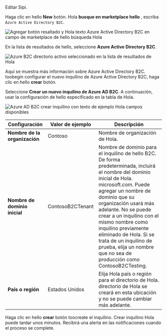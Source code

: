 Editar Sipi.

Haga clic en hello **New** botón. Hola **busque en marketplace hello** , escriba `Azure Active Directory B2C`.

![Agregar botón resaltado y Hola texto Azure Active Directory B2C en campo de marketplace de hello búsqueda Hola](./media/active-directory-b2c-create-tenant/find-azure-ad-b2c.png)

En la lista de resultados de hello, seleccione **Azure Active Directory B2C**.

![Azure B2C directorio activo seleccionado en la lista de resultados de Hola](./media/active-directory-b2c-create-tenant/find-azure-ad-b2c-result.png)

Aquí se muestra más información sobre Azure Active Directory B2C. toobegin configurar el nuevo inquilino de Azure Active Directory B2C, haga clic en hello **crear** botón.

Seleccione **Crear un nuevo inquilino de Azure AD B2C**. A continuación, usar la configuración de hello especificado en la tabla de Hola.

![Azure AD B2C crear inquilino con texto de ejemplo Hola campos disponibles](./media/active-directory-b2c-create-tenant/create-new-b2c-tenant.png)

| Configuración      | Valor de ejemplo  | Descripción                                        |
| ------------ | ------- | -------------------------------------------------- |
| **Nombre de la organización** | Contoso | Nombre de organización de Hola. | 
| **Nombre de dominio inicial** |  ContosoB2CTenant | Nombre de dominio para el inquilino de hello B2C. De forma predeterminada, incluirá el nombre del dominio inicial de Hola. microsoft.com. Puede agregar un nombre de dominio que su organización usará más adelante. No se puede crear a un inquilino con el mismo nombre como inquilino previamente eliminado de Hola. Si se trata de un inquilino de prueba, elija un nombre que no sea de producción como ContosoB2CTesting. |
| **País o región** | Estados Unidos | Elija Hola país o región para el directorio de Hola. directorio de Hola se creará en esta ubicación y no se puede cambiar más adelante.  |

Haga clic en hello **crear** botón toocreate el inquilino. Crear inquilino Hola puede tardar unos minutos. Recibirá una alerta en las notificaciones cuando el proceso se complete.

